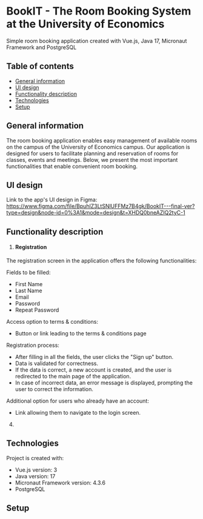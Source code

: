 # BookIT - The Room Booking System at the University of Economics
Simple room booking application created with Vue.js, Java 17, Micronaut Framework and PostgreSQL
## Table of contents
* [General information](#general-info)
* [UI design](#UI-design)
* [Functionality description](#functionality-description)
* [Technologies](#technologies)
* [Setup](#setup)

## General information
The room booking application enables easy management of available rooms on the campus of the University of Economics campus. Our application is designed for users to facilitate planning and reservation of rooms for classes, events and meetings. Below, we present the most important functionalities that enable convenient room booking.

## UI design
Link to the app's UI design in Figma: https://www.figma.com/file/BpuhlZ3LtSNlUFFMz7B4gk/BookIT---final-ver?type=design&node-id=0%3A1&mode=design&t=XHDQ0bneAZIQ2tyC-1

## Functionality description
1. #### Registration
The registration screen in the application offers the following functionalities:

Fields to be filled:
* First Name
* Last Name
* Email
* Password
* Repeat Password

Access option to terms & conditions:
* Button or link leading to the terms & conditions page

Registration process:
* After filling in all the fields, the user clicks the "Sign up" button.
* Data is validated for correctness.
* If the data is correct, a new account is created, and the user is redirected to the main page of the application.
* In case of incorrect data, an error message is displayed, prompting the user to correct the information.

Additional option for users who already have an account:
* Link allowing them to navigate to the login screen.
4. 
## Technologies
Project is created with:
* Vue.js version: 3
* Java version: 17
* Micronaut Framework version: 4.3.6
* PostgreSQL 
	
## Setup
